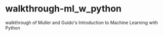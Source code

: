 # walkthrough-ml_w_python
walkthrough of Muller and Guido's Introduction to Machine Learning with Python

